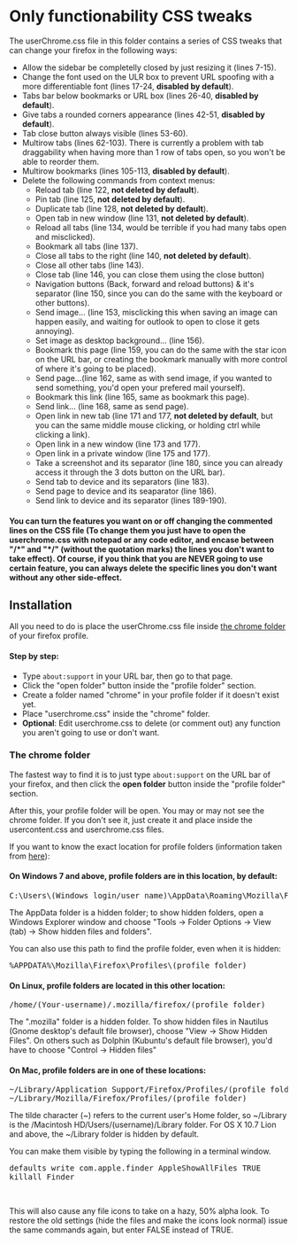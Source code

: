 <h1>Only functionability CSS tweaks</h1>

<p>The userChrome.css file in this folder contains a series of CSS tweaks that can change your firefox in the following ways:</p>
<ul>
  <li>Allow the sidebar be completelly closed by just resizing it (lines 7-15).</li>
  <li>Change the font used on the ULR box to prevent URL spoofing with a more differentiable font (lines 17-24, <b>disabled by default</b>).</li>
  <li>Tabs bar below bookmarks or URL box (lines 26-40, <b>disabled by default</b>).</li>
  <li>Give tabs a rounded corners appearance (lines 42-51, <b>disabled by default</b>). </li>
  <li>Tab close button always visible (lines 53-60).</li>
  <li>Multirow tabs (lines 62-103). There is currently a problem with tab draggability when having more than 1 row of tabs open, so you won't be able to reorder them.</li>
  <li>Multirow bookmarks (lines 105-113, <b>disabled by default</b>).</li>
  <li>Delete the following commands from context menus:
  	<ul>
  	  <li>Reload tab (line 122, <b>not deleted by default</b>).</li>
  	  <li>Pin tab (line 125, <b>not deleted by default</b>).</li>
  	  <li>Duplicate tab (line 128, <b>not deleted by default</b>).</li>
  	  <li>Open tab in new window (line 131, <b>not deleted by default</b>).</li>
  	  <li>Reload all tabs (line 134, would be terrible if you had many tabs open and misclicked).</li>
  	  <li>Bookmark all tabs (line 137).</li>
  	  <li>Close all tabs to the right (line 140, <b>not deleted by default</b>).</li>
  	  <li>Close all other tabs (line 143).</li>
  	  <li>Close tab (line 146, you can close them using the close button)</li>
  	  <li>Navigation buttons (Back, forward and reload buttons) & it's separator (line 150, since you can do the same with the keyboard or other buttons).</li>
  	  <li>Send image... (line 153, misclicking this when saving an image can happen easily, and waiting for outlook to open to close it gets annoying).</li>
  	  <li>Set image as desktop background... (line 156).</li>
  	  <li>Bookmark this page (line 159, you can do the same with the star icon on the URL bar, or creating the bookmark manually with more control of where it's going to be placed).</li>
  	  <li>Send page...(line 162, same as with send image, if you wanted to send something, you'd open your prefered mail yourself).</li>
  	  <li>Bookmark this link (line 165, same as bookmark this page).</li>
  	  <li>Send link... (line 168, same as send page).</li>
  	  <li>Open link in new tab (line 171 and 177, <b>not deleted by default</b>, but you can the same middle mouse clicking, or holding ctrl while clicking a link).</li>
  	  <li>Open link in a new window (line 173 and 177).</li>
  	  <li>Open link in a private window (line 175 and 177).</li>
  	  <li>Take a screenshot and its separator (line 180, since you can already access it through the 3 dots button on the URL bar).</li>
  	  <li>Send tab to device and its separators (line 183).</li>
  	  <li>Send page to device and its seaparator (line 186).</li>
  	  <li>Send link to device and its separator (lines 189-190).</li>
  	</ul></li>
</ul>

<h4>You can turn the features you want on or off changing the commented lines on the CSS file (To change them you just have to open the userchrome.css with notepad or any code editor, and encase between "/*" and "*/" (without the quotation marks) the lines you don't want to take effect). Of course, if you think that you are NEVER going to use certain feature, you can always delete the specific lines you don't want without any other side-effect.</h4>

<h2>Installation</h2>

<p>All you need to do is place the userChrome.css file inside <a href="https://github.com/Izheil/Firefox-57-full-dark-theme-with-scrollbars/tree/master/Theme%20features#the-chrome-folder">the chrome folder</a> of your firefox profile.</p>

<h4>Step by step:</h4>
<ul>
  <li>Type <code>about:support</code> in your URL bar, then go to that page.</li>
  <li>Click the "open folder" button inside the "profile folder" section.</li>
  <li>Create a folder named "chrome" in your profile folder if it doesn't exist yet.</li>
  <li>Place "userchrome.css" inside the "chrome" folder.</li>
  <li><b>Optional</b>: Edit userchrome.css to delete (or comment out) any function you aren't going to use or don't want.</li>
</ul>

<h3>The chrome folder</h3>
<p>The fastest way to find it is to just type <code>about:support</code> on the URL bar of your firefox, and then click the <b>open folder</b> button inside the "profile folder" section.</p>
<p>After this, your profile folder will be open. You may or may not see the chrome folder. If you don't see it, just create it and place inside the usercontent.css and userchrome.css files.</p>

<p>If you want to know the exact location for profile folders (information taken from <a href="http://kb.mozillazine.org/Profile_folder_-_Firefox">here</a>):</p>

<h4>On Windows 7 and above, profile folders are in this location, by default:</h4>

<pre>C:\Users\(Windows login/user name)\AppData\Roaming\Mozilla\Firefox\Profiles\(profile folder)</pre>
  
<p>The AppData folder is a hidden folder; to show hidden folders, open a Windows Explorer window and choose "Tools → Folder Options → View (tab) → Show hidden files and folders".</p>

<p>You can also use this path to find the profile folder, even when it is hidden:</p>

<pre>%APPDATA%\Mozilla\Firefox\Profiles\(profile folder)</pre>

<h4>On Linux, profile folders are located in this other location:</h4>

<pre>/home/(Your-username)/.mozilla/firefox/(profile folder)</pre>

<p>The ".mozilla" folder is a hidden folder. To show hidden files in Nautilus (Gnome desktop's default file browser), choose "View -> Show Hidden Files". On others such as Dolphin (Kubuntu's default file browser), you'd have to choose "Control -> Hidden files"</p>

<h4>On Mac, profile folders are in one of these locations:</h4>

<pre>~/Library/Application Support/Firefox/Profiles/(profile folder)
~/Library/Mozilla/Firefox/Profiles/(profile folder)</pre>

<p>The tilde character (~) refers to the current user's Home folder, so ~/Library is the /Macintosh HD/Users/(username)/Library folder. For OS X 10.7 Lion and above, the ~/Library folder is hidden by default.</p>

<p>You can make them visible by typing the following in a terminal window.</p>
<pre>defaults write com.apple.finder AppleShowAllFiles TRUE
killall Finder</pre>
<br /><p>This will also cause any file icons to take on a hazy, 50% alpha look. To restore the old settings (hide the files and make the icons look normal) issue the same commands again, but enter FALSE instead of TRUE.<p>

